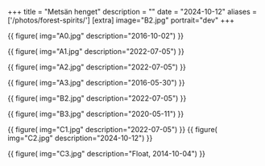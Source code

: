 +++
title = "Metsän henget"
description = ""
date = "2024-10-12"
aliases = ['/photos/forest-spirits/']
[extra]
image="B2.jpg"
portrait="dev"
+++

{{
    figure(
        img="A0.jpg"
        description="2016-10-02")
}}

{{
    figure(
        img="A1.jpg"
        description="2022-07-05")
}}

{{
    figure(
        img="A2.jpg"
        description="2022-07-05")
}}

{{
    figure(
        img="A3.jpg"
        description="2016-05-30")
}}

{{
    figure(
        img="B2.jpg"
        description="2022-07-05")
}}

{{
    figure(
        img="B3.jpg"
        description="2020-05-11")
}}

{{
    figure(
        img="C1.jpg"
        description="2022-07-05")
}}
{{
    figure(
        img="C2.jpg"
        description="2024-10-12")
}}

{{
    figure(
        img="C3.jpg"
        description="Float, 2014-10-04")
}}